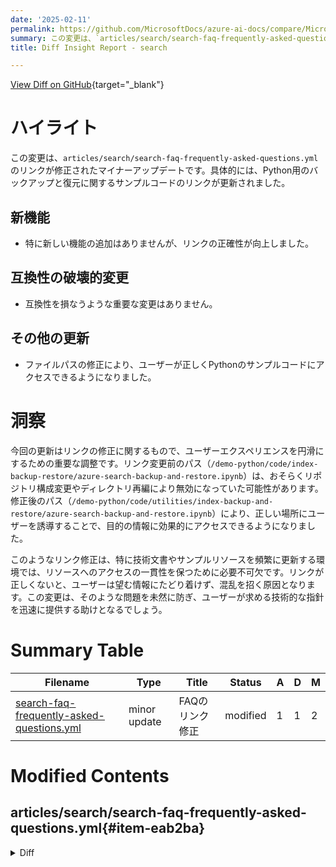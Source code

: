 ```yaml
---
date: '2025-02-11'
permalink: https://github.com/MicrosoftDocs/azure-ai-docs/compare/MicrosoftDocs:879fbd3...MicrosoftDocs:f57bd77
summary: この変更は、`articles/search/search-faq-frequently-asked-questions.yml`のリンクが修正されたマイナーアップデートです。具体的には、Python用のバックアップと復元に関するサンプルコードのリンクが更新され、正確性が向上しました。互換性を損なう重要な変更はなく、ユーザーが正しく情報にアクセスできるようになりました。この修正は、技術文書のリンクの正確性を保ち、ユーザーの混乱を防ぐために重要です。
title: Diff Insight Report - search

---
```


[View Diff on GitHub](https://github.com/MicrosoftDocs/azure-ai-docs/compare/MicrosoftDocs:879fbd3...MicrosoftDocs:f57bd77){target="_blank"}

# ハイライト
この変更は、`articles/search/search-faq-frequently-asked-questions.yml`のリンクが修正されたマイナーアップデートです。具体的には、Python用のバックアップと復元に関するサンプルコードのリンクが更新されました。

## 新機能
- 特に新しい機能の追加はありませんが、リンクの正確性が向上しました。

## 互換性の破壊的変更
- 互換性を損なうような重要な変更はありません。

## その他の更新
- ファイルパスの修正により、ユーザーが正しくPythonのサンプルコードにアクセスできるようになりました。

# 洞察
今回の更新はリンクの修正に関するもので、ユーザーエクスペリエンスを円滑にするための重要な調整です。リンク変更前のパス（`/demo-python/code/index-backup-restore/azure-search-backup-and-restore.ipynb`）は、おそらくリポジトリ構成変更やディレクトリ再編により無効になっていた可能性があります。修正後のパス（`/demo-python/code/utilities/index-backup-and-restore/azure-search-backup-and-restore.ipynb`）により、正しい場所にユーザーを誘導することで、目的の情報に効果的にアクセスできるようになりました。

このようなリンク修正は、特に技術文書やサンプルリソースを頻繁に更新する環境では、リソースへのアクセスの一貫性を保つために必要不可欠です。リンクが正しくないと、ユーザーは望む情報にたどり着けず、混乱を招く原因となります。この変更は、そのような問題を未然に防ぎ、ユーザーが求める技術的な指針を迅速に提供する助けとなるでしょう。

# Summary Table
|  Filename  | Type |    Title    | Status | A  | D  | M  |
|------------|------|-------------|--------|----|----|----|
| [search-faq-frequently-asked-questions.yml](#item-eab2ba) | minor update | FAQのリンク修正 | modified | 1 | 1 | 2 | 


# Modified Contents
## articles/search/search-faq-frequently-asked-questions.yml{#item-eab2ba}

<details>
<summary>Diff</summary>
````diff
@@ -79,7 +79,7 @@ sections:
         answer: |
           There's no native support for porting indexes. Search indexes are considered downstream data structures, accepting content from other data sources that collect operational data. As such, there's no built-in support for backing up and restoring indexes because the expectation is that you would rebuild an index from source data if you deleted it, or wanted to move it.
           
-          However, if you want to move an index between search services, you can try the **index-backup-restore** sample code in this [Azure AI Search .NET sample repo](https://github.com/Azure-Samples/azure-search-dotnet-utilities). There's also a [Python version of backup and restore](https://github.com/Azure/azure-search-vector-samples/blob/main/demo-python/code/index-backup-restore/azure-search-backup-and-restore.ipynb).
+          However, if you want to move an index between search services, you can try the **index-backup-restore** sample code in this [Azure AI Search .NET sample repo](https://github.com/Azure-Samples/azure-search-dotnet-utilities). There's also a [Python version of backup and restore](https://github.com/Azure/azure-search-vector-samples/blob/main/demo-python/code/utilities/index-backup-restore/azure-search-backup-and-restore.ipynb).
                    
       - question: |
           Can I restore my index or service once it's deleted?
````
</details>

### Summary

```json
{
    "modification_type": "minor update",
    "modification_title": "FAQのリンク修正"
}
```

### Explanation
この修正では、`articles/search/search-faq-frequently-asked-questions.yml`ファイル内のリンクが更新されました。具体的には、Pythonによるバックアップと復元のサンプルコードへのリンクのパスが変更されました。元のパスは、`/demo-python/code/index-backup-restore/azure-search-backup-and-restore.ipynb` でしたが、修正後は `/demo-python/code/utilities/index-backup-and-restore/azure-search-backup-and-restore.ipynb` となっています。この変更は、正しいリンクを提供するためのものであり、特にPythonバージョンに関連するサンプルコードを探す際の利便性を向上させています。


